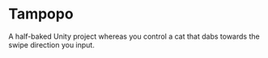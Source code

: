 # Tampopo
 
A half-baked Unity project whereas you control a cat that dabs towards the swipe direction you input.
